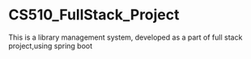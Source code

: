 # CS510_FullStack_Project
This is a library management system, developed as a part of full stack project,using spring boot
